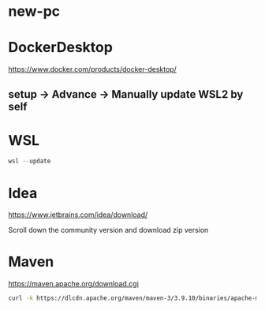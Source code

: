 # new-pc

# DockerDesktop

https://www.docker.com/products/docker-desktop/

## setup -> Advance -> Manually update WSL2 by self

# WSL

```powershell
wsl --update
```

# Idea

https://www.jetbrains.com/idea/download/

Scroll down the community version and download zip version

# Maven

https://maven.apache.org/download.cgi

```sh
curl -k https://dlcdn.apache.org/maven/maven-3/3.9.10/binaries/apache-maven-3.9.10-bin.zip -o maven-3.9.10.zip
```
